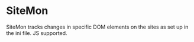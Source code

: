 # SiteMon
SiteMon tracks changes in specific DOM elements on the sites as set up in the ini file. JS supported.
